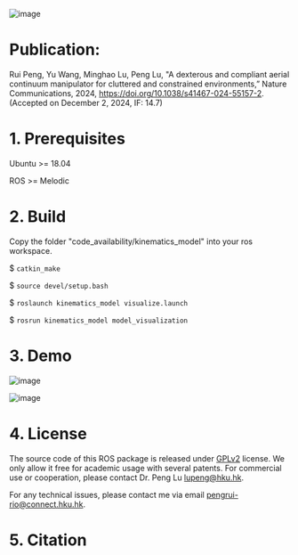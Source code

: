 ![image](https://github.com/arclab-hku/AET/blob/master/code_availability/cover_fig.jpg)

# Publication:

Rui Peng, Yu Wang, Minghao Lu, Peng Lu, "A dexterous and compliant aerial continuum manipulator for cluttered and constrained environments,” Nature Communications, 2024, https://doi.org/10.1038/s41467-024-55157-2. (Accepted on December 2, 2024, IF: 14.7)

 
# 1. Prerequisites

Ubuntu >= 18.04 

ROS >= Melodic

 
# 2. Build
Copy the folder "code_availability/kinematics_model" into your ros workspace.

$ `catkin_make`

$ `source devel/setup.bash`

$ `roslaunch kinematics_model visualize.launch`

$ `rosrun kinematics_model model_visualization`


# 3. Demo

![image](https://github.com/arclab-hku/AET/blob/master/code_availability/demo.gif)

![image](https://github.com/arclab-hku/AET/blob/master/code_availability/flying_AET.gif)

# 4. License
The source code of this ROS package is released under [GPLv2](https://www.gnu.org/licenses/) license. We only allow it free for academic usage with several patents. 
For commercial use or cooperation, please contact Dr. Peng Lu lupeng@hku.hk.

For any technical issues, please contact me via email pengrui-rio@connect.hku.hk.


# 5. Citation



